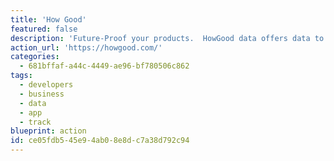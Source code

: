 ```yaml
---
title: 'How Good'
featured: false
description: 'Future-Proof your products.  HowGood data offers data to businesses and consumers about product sustainability from 350+ independent sources on over 1 million products.  Extensive data library on product sustainability designed to help brands and retailers use that data to source better and consumers to buy better, to build a better world.'
action_url: 'https://howgood.com/'
categories:
  - 681bffaf-a44c-4449-ae96-bf780506c862
tags:
  - developers
  - business
  - data
  - app
  - track
blueprint: action
id: ce05fdb5-45e9-4ab0-8e8d-c7a38d792c94
---
```

